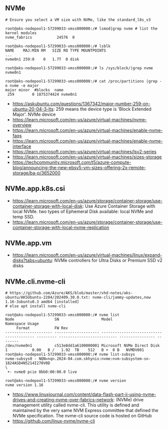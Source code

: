 ## NVMe

```
# Ensure you select a VM size with NVMe, like the standard_l8s_v3

root@aks-nodepool1-57299033-vmss000000:/# lsmod|grep nvme # list the kernel modules
nvme_fabrics           24576  0

root@aks-nodepool1-57299033-vmss000000:/# lsblk
NAME    MAJ:MIN RM   SIZE RO TYPE MOUNTPOINTS
...
nvme0n1 259:0    0   1.7T  0 disk

root@aks-nodepool1-57299033-vmss000000:/# ls /sys/block/|grep nvme
nvme0n1

root@aks-nodepool1-57299033-vmss000000:/# cat /proc/partitions |grep -e nvme -e major
major minor  #blocks  name
 259        0 1875374424 nvme0n1
```

- https://askubuntu.com/questions/1367342/major-number-259-on-ubuntu-20-04-3-lts: 259 means the device type is 'Block Extended Major'. NVMe device
- https://learn.microsoft.com/en-us/azure/virtual-machines/nvme-overview
- https://learn.microsoft.com/en-us/azure/virtual-machines/enable-nvme-faqs
- https://learn.microsoft.com/en-us/azure/virtual-machines/enable-nvme-interface
- https://learn.microsoft.com/en-us/azure/virtual-machines/lsv2-series
- https://learn.microsoft.com/en-us/azure/virtual-machines/sizes-storage
- https://techcommunity.microsoft.com/t5/azure-compute-blog/announcing-the-new-ebsv5-vm-sizes-offering-2x-remote-storage/ba-p/3652000

## NVMe.app.k8s.csi
 
- https://learn.microsoft.com/en-us/azure/storage/container-storage/use-container-storage-with-local-disk: Use Azure Container Storage with local NVMe. two types of Ephemeral Disk available: local NVMe and temp SSD.
- https://learn.microsoft.com/en-us/azure/storage/container-storage/use-container-storage-with-local-nvme-replication

## NVMe.app.vm

- https://learn.microsoft.com/en-us/azure/virtual-machines/linux/expand-disks?tabs=ubuntu: NVMe controllers for Ultra Disks or Premium SSD v2 disks
  
## NVMe.cli.nvme-cli

```
# https://github.com/Azure/AKS/blob/master/vhd-notes/aks-ubuntu/AKSUbuntu-2204/202409.30.0.txt: nvme-cli/jammy-updates,now 1.16-3ubuntu0.3 amd64 [installed]
# else apt install nvme-cli

root@aks-nodepool1-57299033-vmss000000:/# nvme list
Node                  SN                   Model                                    Namespace Usage
     Format           FW Rev
--------------------- -------------------- ---------------------------------------- --------- -------------------------- ---------------- --------
/dev/nvme0n1          c513e8dd1a6100000001 Microsoft NVMe Direct Disk               1           0.00   B /   1.92  TB    512   B +  0 B   NVMDV001
root@aks-nodepool1-57299033-vmss000000:/# nvme list-subsys
nvme-subsys0 - NQN=nqn.2024-04.com.skhynix:nvme:nvm-subsystem-sn-1824ASD4N5214I270V0D
\
 +- nvme0 pcie 0bb0:00:00.0 live

root@aks-nodepool1-57299033-vmss000000:/# nvme version
nvme version 1.16
```

- https://www.linuxjournal.com/content/data-flash-part-ii-using-nvme-drives-and-creating-nvme-over-fabrics-network: (NVMe) drive management utility called nvme-cli. This utility is defined and maintained by the very same NVM Express committee that defined the NVMe specification. The nvme-cli source code is hosted on GitHub
- https://github.com/linux-nvme/nvme-cli
